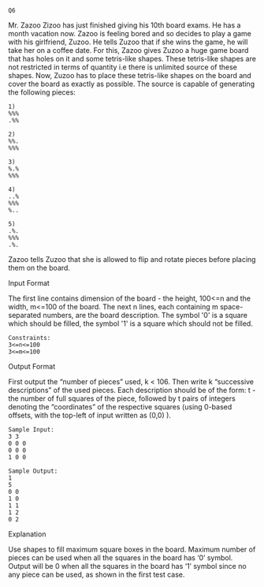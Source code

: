 
```
Q6
```

Mr. Zazoo Zizoo has just finished giving his 10th board exams. He has a month vacation now. Zazoo is feeling bored and so decides to play a game with his girlfriend, Zuzoo. He tells Zuzoo that if she wins the game, he will take her on a coffee date. For this, Zazoo gives Zuzoo a huge game board that has holes on it and some 	tetris-like shapes. These tetris-like shapes are not restricted in terms of quantity i.e there is unlimited source of these shapes. Now, Zuzoo has to place these tetris-like shapes on the board and cover the board as exactly as possible. The source is capable of generating the following pieces:
```
1)
%%%
.%%

2)
%%.
%%%

3)
%.%
%%%

4)
..%
%%%
%..

5)
.%.
%%%
.%.

```

Zazoo tells Zuzoo that she is allowed to flip and rotate pieces before placing them on the board.

Input Format

The first line contains dimension of the board - the height, 100<=n and the width, m<=100 of the board. The next n lines, each containing m space-separated numbers, are the board description. The symbol '0' is a square which should be filled, the symbol '1' is a square which should not be filled.

```
Constraints:
3<=n<=100
3<=m<=100

```

Output Format

First output the “number of pieces” used, k < 106. Then write k “successive descriptions” of the used pieces. Each description should be of the form: t - the number of full squares of the piece, followed by t pairs of integers denoting the “coordinates” of the respective squares (using 0-based offsets, with the top-left of input written as (0,0) ).

```
Sample Input:
3 3
0 0 0
0 0 0
1 0 0

```
```
Sample Output:
1
5
0 0
1 0
1 1
1 2
0 2

```

Explanation

Use shapes to fill maximum square boxes in the board.
Maximum number of pieces can be used when all the squares in the board has ‘0’ symbol.
Output will be 0 when all the squares in the board has ‘1’ symbol since no any piece can be used, as shown in the first test case.

